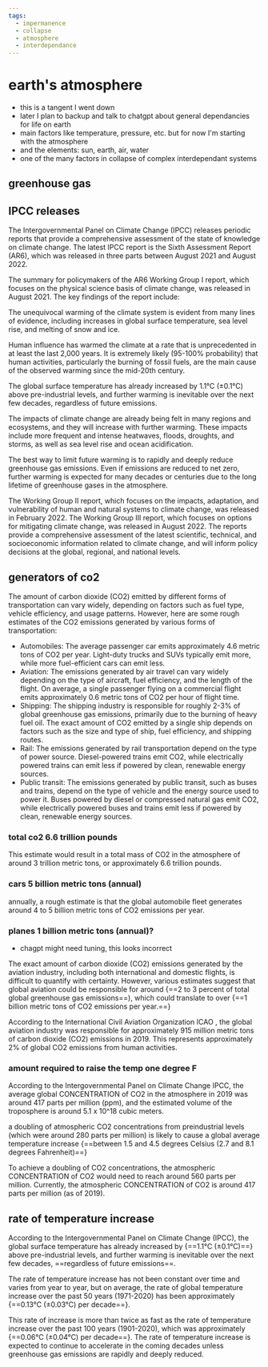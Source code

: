 ```yaml
---
tags:
  - impermanence
  - collapse 
  - atmosphere 
  - interdependance 
---
```

# earth's atmosphere

- this is a tangent I went down
- later I plan to backup and talk to chatgpt about general dependancies for life on earth
- main factors like temperature, pressure, etc. but for now I'm starting with the atmosphere
- and the elements: sun, earth, air, water
- one of the many factors in collapse of complex interdependant systems

## greenhouse gas

## IPCC releases

The Intergovernmental Panel on Climate Change (IPCC) releases periodic reports that provide a comprehensive assessment of the state of knowledge on climate change. The latest IPCC report is the Sixth Assessment Report (AR6), which was released in three parts between August 2021 and August 2022.

The summary for policymakers of the AR6 Working Group I report, which focuses on the physical science basis of climate change, was released in August 2021. The key findings of the report include:

The unequivocal warming of the climate system is evident from many lines of evidence, including increases in global surface temperature, sea level rise, and melting of snow and ice.

Human influence has warmed the climate at a rate that is unprecedented in at least the last 2,000 years. It is extremely likely (95-100% probability) that human activities, particularly the burning of fossil fuels, are the main cause of the observed warming since the mid-20th century.

The global surface temperature has already increased by 1.1°C (±0.1°C) above pre-industrial levels, and further warming is inevitable over the next few decades, regardless of future emissions.

The impacts of climate change are already being felt in many regions and ecosystems, and they will increase with further warming. These impacts include more frequent and intense heatwaves, floods, droughts, and storms, as well as sea level rise and ocean acidification.

The best way to limit future warming is to rapidly and deeply reduce greenhouse gas emissions. Even if emissions are reduced to net zero, further warming is expected for many decades or centuries due to the long lifetime of greenhouse gases in the atmosphere.

The Working Group II report, which focuses on the impacts, adaptation, and vulnerability of human and natural systems to climate change, was released in February 2022. The Working Group III report, which focuses on options for mitigating climate change, was released in August 2022. The reports provide a comprehensive assessment of the latest scientific, technical, and socioeconomic information related to climate change, and will inform policy decisions at the global, regional, and national levels.

## generators of co2

The amount of carbon dioxide (CO2) emitted by different forms of transportation can vary widely, depending on factors such as fuel type, vehicle efficiency, and usage patterns. However, here are some rough estimates of the CO2 emissions generated by various forms of transportation:

- Automobiles: The average passenger car emits approximately 4.6 metric tons of CO2 per year. Light-duty trucks and SUVs typically emit more, while more fuel-efficient cars can emit less.
- Aviation: The emissions generated by air travel can vary widely depending on the type of aircraft, fuel efficiency, and the length of the flight. On average, a single passenger flying on a commercial flight emits approximately 0.6 metric tons of CO2 per hour of flight time.
- Shipping: The shipping industry is responsible for roughly 2-3% of global greenhouse gas emissions, primarily due to the burning of heavy fuel oil. The exact amount of CO2 emitted by a single ship depends on factors such as the size and type of ship, fuel efficiency, and shipping routes.
- Rail: The emissions generated by rail transportation depend on the type of power source. Diesel-powered trains emit CO2, while electrically powered trains can emit less if powered by clean, renewable energy sources.
- Public transit: The emissions generated by public transit, such as buses and trains, depend on the type of vehicle and the energy source used to power it. Buses powered by diesel or compressed natural gas emit CO2, while electrically powered buses and trains emit less if powered by clean, renewable energy sources.

### total co2 6.6 trillion pounds

This estimate would result in a total mass of CO2 in the atmosphere of around 3 trillion metric tons, or approximately 6.6 trillion pounds.

### cars 5 billion metric tons (annual)

annually, a rough estimate is that the global automobile fleet generates around 4 to 5 billion metric tons of CO2 emissions per year.

### planes 1 billion metric tons (annual)?

- chagpt might need tuning, this looks incorrect

The exact amount of carbon dioxide (CO2) emissions generated by the aviation industry, including both international and domestic flights, is difficult to quantify with certainty. However, various estimates suggest that global aviation could be responsible for around {==2 to 3 percent of total global greenhouse gas emissions==), which could translate to over {==1 billion metric tons of CO2 emissions per year.==}

According to the International Civil Aviation Organization  ICAO , the global aviation industry was responsible for approximately 915 million metric tons of carbon dioxide (CO2) emissions in 2019. This represents approximately 2% of global CO2 emissions from human activities.

### amount required to raise the temp one degree F

According to the Intergovernmental Panel on Climate Change IPCC, the average global CONCENTRATION of CO2 in the atmosphere in 2019 was around 417 parts per million (ppm), and the estimated volume of the troposphere is around 5.1 x 10^18 cubic meters.

a doubling of atmospheric CO2 concentrations from preindustrial levels (which were around 280 parts per million) is likely to cause a global average temperature increase {==between 1.5 and 4.5 degrees Celsius (2.7 and 8.1 degrees Fahrenheit)==}

To achieve a doubling of CO2 concentrations, the atmospheric CONCENTRATION of CO2 would need to reach around 560 parts per million. Currently, the atmospheric CONCENTRATION of CO2 is around 417 parts per million (as of 2019).

## rate of temperature increase

According to the Intergovernmental Panel on Climate Change (IPCC), the global surface temperature has already increased by {==1.1°C (±0.1°C)==} above pre-industrial levels, and further warming is inevitable over the next few decades, ==regardless of future emissions==.

The rate of temperature increase has not been constant over time and varies from year to year, but on average, the rate of global temperature increase over the past 50 years (1971-2020) has been approximately {==0.13°C (±0.03°C) per decade==}.

This rate of increase is more than twice as fast as the rate of temperature increase over the past 100 years (1901-2020), which was approximately {==0.06°C (±0.04°C) per decade==}. The rate of temperature increase is expected to continue to accelerate in the coming decades unless greenhouse gas emissions are rapidly and deeply reduced.
